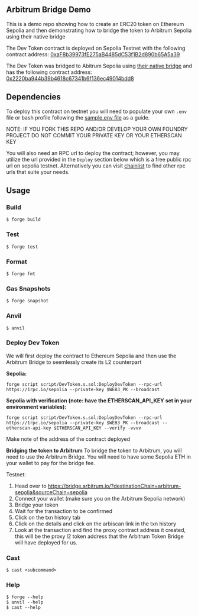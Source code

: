 ## Arbitrum Bridge Demo

This is a demo repo showing how to create an ERC20 token on Ethereum Sepolia and then demonstrating how to bridge the token to Arbitrum Sepolia using their native bridge

The Dev Token contract is deployed on Sepolia Testnet with the following contract address: [0xaF8b39973fE275aB4485dC53f1B2d890b65A5a39](https://sepolia.etherscan.io/address/0xaF8b39973fE275aB4485dC53f1B2d890b65A5a39)

The Dev Token was bridged to Abitrum Sepolia using [their native bridge](https://bridge.arbitrum.io/?destinationChain=arbitrum-sepolia&sourceChain=sepolia&token=0xaf8b39973fe275ab4485dc53f1b2d890b65a5a39) and has the following contract address: [0x2220ba944b39b4618c67341b6f136ec49014bdd8](https://sepolia.arbiscan.io/address/0x2220ba944b39b4618c67341b6f136ec49014bdd8)

## Dependencies

To deploy this contract on testnet you will need to populate your own `.env` file or bash profile following the [sample.env file](/sample.env) as a guide.

NOTE: IF YOU FORK THIS REPO AND/OR DEVELOP YOUR OWN FOUNDRY PROJECT DO NOT COMMIT YOUR PRiVATE KEY OR YOUR ETHERSCAN KEY

You will also need an RPC url to deploy the contract; however, you may utilize the url provided in the `Deploy` section below which is a free public rpc url on sepolia testnet. Alternatively you can visit [chainlist](https://chainlist.org/) to find other rpc urls that suite your needs.

## Usage

### Build

```shell
$ forge build
```

### Test

```shell
$ forge test
```

### Format

```shell
$ forge fmt
```

### Gas Snapshots

```shell
$ forge snapshot
```

### Anvil

```shell
$ anvil
```

### Deploy Dev Token
We will first deploy the contract to Ethereum Sepolia and then use the Arbitrum Bridge to seemlessly create its L2 counterpart

**Sepolia:**

```shell
forge script script/DevToken.s.sol:DeployDevToken --rpc-url https://1rpc.io/sepolia --private-key $WEB3_PK --broadcast
```

**Sepolia with verification (note: have the ETHERSCAN_API_KEY set in your environment variables):**

```shell
forge script script/DevToken.s.sol:DeployDevToken --rpc-url https://1rpc.io/sepolia --private-key $WEB3_PK --broadcast --etherscan-api-key $ETHERSCAN_API_KEY --verify -vvvv
```

Make note of the address of the contract deployed

**Bridging the token to Arbitrum**
To bridge the token to Arbitrum, you will need to use the Arbitrum Bridge. You will need to have some Sepolia ETH in your wallet to pay for the bridge fee.

Testnet:

1. Head over to https://bridge.arbitrum.io/?destinationChain=arbitrum-sepolia&sourceChain=sepolia
2. Connect your wallet (make sure you on the Arbitrum Sepolia network)
3. Bridge your token
4. Wait for the transaction to be confirmed
5. Click on the txn history tab
6. Click on the details and click on the arbiscan link in the txn history
7. Look at the transaction and find the proxy contract address it created, this will be the proxy l2 token address that the Arbitrum Token Bridge will have deployed for us.

### Cast

```shell
$ cast <subcommand>
```

### Help

```shell
$ forge --help
$ anvil --help
$ cast --help
```
